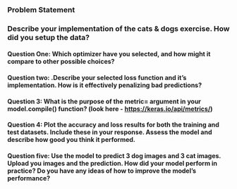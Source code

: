 ### Problem Statement 

### Describe your implementation of the cats & dogs exercise. How did you setup the data?

####  Question One: Which optimizer have you selected, and how might it compare to other possible choices?   

#### Question two: .Describe your selected loss function and it’s implementation. How is it effectively penalizing bad predictions? 

#### Question 3: What is the purpose of the metric= argument in your model.compile() function? (look here - https://keras.io/api/metrics/)

#### Question 4: Plot the accuracy and loss results for both the training and test datasets.  Include these in your response.  Assess the model and describe how good you think it performed.

#### Question five: Use the model to predict 3 dog images and 3 cat images.  Upload you images and the prediction.  How did your model perform in practice?  Do you have any ideas of how to improve the model’s performance?
